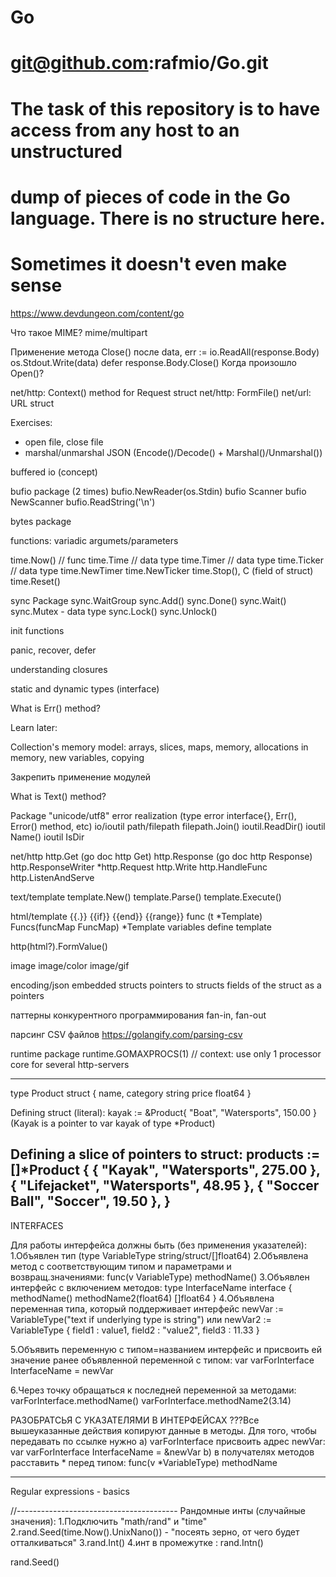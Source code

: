 # Go
# git@github.com:rafmio/Go.git
# The task of this repository is to have access from any host to an unstructured
# dump of pieces of code in the Go language. There is no structure here.
# Sometimes it doesn't even make sense

https://www.devdungeon.com/content/go

Что такое MIME?
mime/multipart

Применение метода Close() после
data, err := io.ReadAll(response.Body)
os.Stdout.Write(data)
defer response.Body.Close()
Когда произошло Open()?

net/http: Context() method for Request struct
net/http: FormFile()
net/url: URL struct

Exercises:
  - open file, close file
  - marshal/unmarshal JSON (Encode()/Decode() + Marshal()/Unmarshal())

buffered io (concept)

bufio package (2 times)
bufio.NewReader(os.Stdin)
bufio Scanner
bufio NewScanner
bufio.ReadString('\n')

bytes package

functions: variadic argumets/parameters

time.Now() // func
time.Time // data type
time.Timer // data type
time.Ticker // data type
time.NewTimer
time.NewTicker
time.Stop(), C (field of struct)
time.Reset()

sync Package
sync.WaitGroup
sync.Add()
sync.Done()
sync.Wait()
sync.Mutex - data type
sync.Lock()
sync.Unlock()



init functions

panic, recover, defer

  understanding closures

  static and dynamic types (interface)

  What is Err() method?

Learn later:

Collection's memory model: arrays, slices, maps, memory, allocations in memory, new variables, copying

Закрепить применение модулей

What is Text() method?

Package "unicode/utf8"
error realization (type error interface{}, Err(), Error() method, etc)
io/ioutil
path/filepath
filepath.Join()
ioutil.ReadDir()
ioutil Name()
ioutil IsDir

net/http
http.Get (go doc http Get)
http.Response (go doc http Response)
http.ResponseWriter
*http.Request
http.Write
http.HandleFunc
http.ListenAndServe


text/template
template.New()
template.Parse()
template.Execute()

html/template
{{.}} {{if}} {{end}} {{range}}
func (t *Template) Funcs(funcMap FuncMap) *Template
variables
define template

http(html?).FormValue()

image
image/color
image/gif

encoding/json
embedded structs
pointers to structs
fields of the struct as a pointers

паттерны конкурентного программирования
fan-in, fan-out

парсинг CSV файлов https://golangify.com/parsing-csv

runtime package
runtime.GOMAXPROCS(1) // context: use only 1 processor core for several http-servers

----------------------------------------------------
type Product struct {
  name, category string
  price float64
}

Defining struct (literal):
kayak := &Product{ "Boat", "Watersports", 150.00 }
(Kayak is a pointer to var kayak of type *Product)

Defining a slice of pointers to struct:
products := []*Product {
  { "Kayak", "Watersports", 275.00 },
  { "Lifejacket", "Watersports", 48.95 },
  { "Soccer Ball", "Soccer", 19.50 },
}
----------------------------------------------------
INTERFACES

Для работы интерфейса должны быть (без применения указателей):
1.Объявлен тип (type VariableType string/struct/[]float64)
2.Объявлена метод с соответствующим типом и параметрами и возвращ.значениями:
    func(v VariableType) methodName()
3.Объявлен интерфейс с включением методов:
    type InterfaceName interface {
      methodName()
      methodName2(float64) []float64
    }
4.Объявлена переменная типа, который поддерживает интерфейс
  newVar := VariableType("text if underlying type is string") или
  newVar2 := VariableType { field1 : value1, field2 : "value2", field3 : 11.33 }

5.Объявить переменную с типом=названием интерфейс и присвоить ей значение
  ранее объявленной переменной с типом:
  var varForInterface InterfaceName = newVar

6.Через точку обращаться к последней переменной за методами:
  varForInterface.methodName()
  varForInterface.methodName2(3.14)

РАЗОБРАТСЬЯ С УКАЗАТЕЛЯМИ В ИНТЕРФЕЙСАХ
???Все вышеуказанные действия копируют данные в методы. Для того, чтобы передавать
по ссылке нужно
  a) varForInterface присвоить адрес newVar:
    var varForInterface InterfaceName = &newVar
  b) в получателях методов расставить * перед типом:
    func(v *VariableType) methodName


--------------------------------------------------------

Regular expressions - basics

//----------------------------------------
Рандомные инты (случайные значения):
1.Подключить  "math/rand" и "time"
2.rand.Seed(time.Now().UnixNano()) - "посеять зерно, от чего будет отталкиваться"
3.rand.Int()
4.инт в промежутке : rand.Intn()

rand.Seed()
